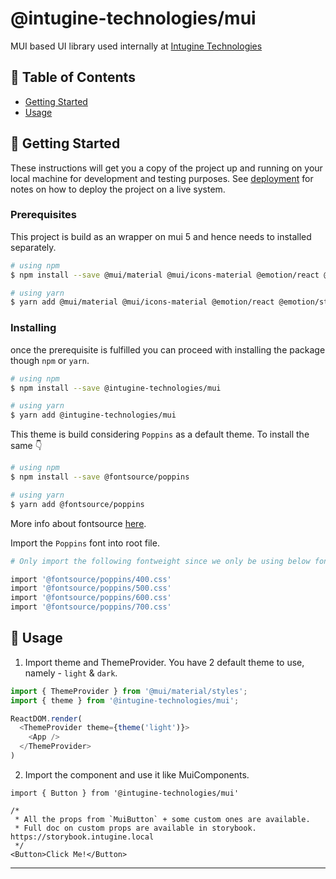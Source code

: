 # @intugine-technologies/mui
MUI based UI library used internally at [Intugine Technologies](https://intugine.com)

## 📝 Table of Contents
- [Getting Started](#getting_started)
- [Usage](#usage)

## 🏁 Getting Started <a name = "getting_started"></a>
These instructions will get you a copy of the project up and running on your local machine for development and testing purposes. See [deployment](#deployment) for notes on how to deploy the project on a live system.

### Prerequisites
This project is build as an wrapper on mui 5 and hence needs to installed separately.

```bash
# using npm
$ npm install --save @mui/material @mui/icons-material @emotion/react @emotion/styled

# using yarn
$ yarn add @mui/material @mui/icons-material @emotion/react @emotion/styled
```

### Installing
once the prerequisite is fulfilled you can proceed with installing the package though `npm` or `yarn`.

```bash
# using npm
$ npm install --save @intugine-technologies/mui

# using yarn
$ yarn add @intugine-technologies/mui
```

This theme is build considering `Poppins` as a default theme. To install the same 👇

```bash
# using npm
$ npm install --save @fontsource/poppins

# using yarn
$ yarn add @fontsource/poppins
```
More info about fontsource [here](https://fontsource.org/fonts/poppins).

Import the `Poppins` font into root file.

```bash
# Only import the following fontweight since we only be using below fontweights

import '@fontsource/poppins/400.css'
import '@fontsource/poppins/500.css'
import '@fontsource/poppins/600.css'
import '@fontsource/poppins/700.css'
```

## 🎈 Usage <a name="usage"></a>

1. Import theme and ThemeProvider. You have 2 default theme to use, namely - `light` & `dark`.
```ts
import { ThemeProvider } from '@mui/material/styles';
import { theme } from '@intugine-technologies/mui';

ReactDOM.render(
  <ThemeProvider theme={theme('light')}>
    <App />
  </ThemeProvider>
)
```
2. Import the component and use it like MuiComponents.
```tsx
import { Button } from '@intugine-technologies/mui'

/* 
 * All the props from `MuiButton` + some custom ones are available. 
 * Full doc on custom props are available in storybook. https://storybook.intugine.local
 */
<Button>Click Me!</Button>
```

---